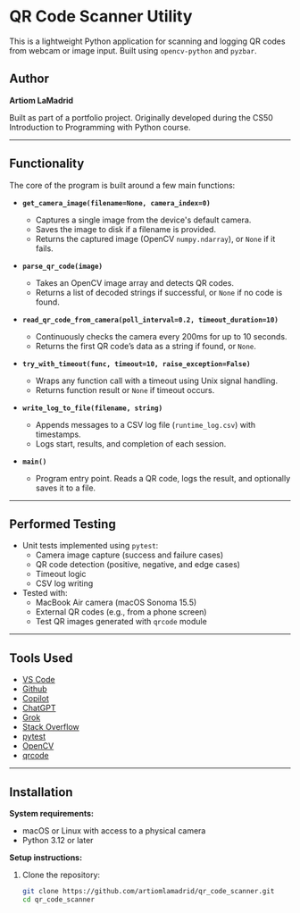 # QR Code Scanner Utility

This is a lightweight Python application for scanning and logging QR codes from webcam or image input. Built using `opencv-python` and `pyzbar`.

## Author

**Artiom LaMadrid**

Built as part of a portfolio project. Originally developed during the CS50 Introduction to Programming with Python course.

---

## Functionality

The core of the program is built around a few main functions:

- **`get_camera_image(filename=None, camera_index=0)`**
  - Captures a single image from the device's default camera.
  - Saves the image to disk if a filename is provided.
  - Returns the captured image (OpenCV `numpy.ndarray`), or `None` if it fails.

- **`parse_qr_code(image)`**
  - Takes an OpenCV image array and detects QR codes.
  - Returns a list of decoded strings if successful, or `None` if no code is found.

- **`read_qr_code_from_camera(poll_interval=0.2, timeout_duration=10)`**
  - Continuously checks the camera every 200ms for up to 10 seconds.
  - Returns the first QR code’s data as a string if found, or `None`.

- **`try_with_timeout(func, timeout=10, raise_exception=False)`**
  - Wraps any function call with a timeout using Unix signal handling.
  - Returns function result or `None` if timeout occurs.

- **`write_log_to_file(filename, string)`**
  - Appends messages to a CSV log file (`runtime_log.csv`) with timestamps.
  - Logs start, results, and completion of each session.

- **`main()`**
  - Program entry point. Reads a QR code, logs the result, and optionally saves it to a file.

---

## Performed Testing

- Unit tests implemented using `pytest`:
  - Camera image capture (success and failure cases)
  - QR code detection (positive, negative, and edge cases)
  - Timeout logic
  - CSV log writing
- Tested with:
  - MacBook Air camera (macOS Sonoma 15.5)
  - External QR codes (e.g., from a phone screen)
  - Test QR images generated with `qrcode` module

---

## Tools Used

- [VS Code](https://code.visualstudio.com/)
- [Github](https://github.com)
- [Copilot](https://github.com/features/copilot)
- [ChatGPT](https://chat.openai.com/)
- [Grok](https://x.ai/)
- [Stack Overflow](https://stackoverflow.com/)
- [pytest](https://docs.pytest.org/)
- [OpenCV](https://opencv.org/)
- [qrcode](https://pypi.org/project/qrcode/)

---

## Installation

**System requirements:**

- macOS or Linux with access to a physical camera
- Python 3.12 or later

**Setup instructions:**

1. Clone the repository:
   ```bash
   git clone https://github.com/artiomlamadrid/qr_code_scanner.git
   cd qr_code_scanner